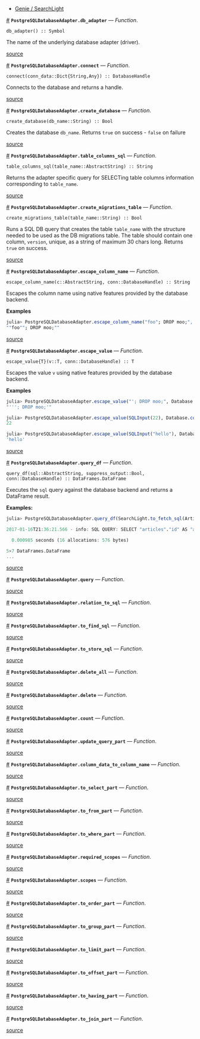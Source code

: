 

- [Genie / SearchLight](index.md#Genie-/-SearchLight-1)

<a id='PostgreSQLDatabaseAdapter.db_adapter' href='#PostgreSQLDatabaseAdapter.db_adapter'>#</a>
**`PostgreSQLDatabaseAdapter.db_adapter`** &mdash; *Function*.



```
db_adapter() :: Symbol
```

The name of the underlying database adapter (driver).


<a target='_blank' href='https://github.com/essenciary/SearchLight.jl/tree/c4751ae0ee42627d486e0dad39da3972c3bba221/src/database_adapters/PostgreSQLDatabaseAdapter.jl#L20-L24' class='documenter-source'>source</a><br>

<a id='PostgreSQLDatabaseAdapter.connect' href='#PostgreSQLDatabaseAdapter.connect'>#</a>
**`PostgreSQLDatabaseAdapter.connect`** &mdash; *Function*.



```
connect(conn_data::Dict{String,Any}) :: DatabaseHandle
```

Connects to the database and returns a handle.


<a target='_blank' href='https://github.com/essenciary/SearchLight.jl/tree/c4751ae0ee42627d486e0dad39da3972c3bba221/src/database_adapters/PostgreSQLDatabaseAdapter.jl#L35-L39' class='documenter-source'>source</a><br>

<a id='PostgreSQLDatabaseAdapter.create_database' href='#PostgreSQLDatabaseAdapter.create_database'>#</a>
**`PostgreSQLDatabaseAdapter.create_database`** &mdash; *Function*.



```
create_database(db_name::String) :: Bool
```

Creates the database `db_name`. Returns `true` on success - `false` on failure


<a target='_blank' href='https://github.com/essenciary/SearchLight.jl/tree/c4751ae0ee42627d486e0dad39da3972c3bba221/src/database_adapters/PostgreSQLDatabaseAdapter.jl#L63-L67' class='documenter-source'>source</a><br>

<a id='PostgreSQLDatabaseAdapter.table_columns_sql' href='#PostgreSQLDatabaseAdapter.table_columns_sql'>#</a>
**`PostgreSQLDatabaseAdapter.table_columns_sql`** &mdash; *Function*.



```
table_columns_sql(table_name::AbstractString) :: String
```

Returns the adapter specific query for SELECTing table columns information corresponding to `table_name`.


<a target='_blank' href='https://github.com/essenciary/SearchLight.jl/tree/c4751ae0ee42627d486e0dad39da3972c3bba221/src/database_adapters/PostgreSQLDatabaseAdapter.jl#L73-L77' class='documenter-source'>source</a><br>

<a id='PostgreSQLDatabaseAdapter.create_migrations_table' href='#PostgreSQLDatabaseAdapter.create_migrations_table'>#</a>
**`PostgreSQLDatabaseAdapter.create_migrations_table`** &mdash; *Function*.



```
create_migrations_table(table_name::String) :: Bool
```

Runs a SQL DB query that creates the table `table_name` with the structure needed to be used as the DB migrations table. The table should contain one column, `version`, unique, as a string of maximum 30 chars long. Returns `true` on success.


<a target='_blank' href='https://github.com/essenciary/SearchLight.jl/tree/c4751ae0ee42627d486e0dad39da3972c3bba221/src/database_adapters/PostgreSQLDatabaseAdapter.jl#L87-L93' class='documenter-source'>source</a><br>

<a id='PostgreSQLDatabaseAdapter.escape_column_name' href='#PostgreSQLDatabaseAdapter.escape_column_name'>#</a>
**`PostgreSQLDatabaseAdapter.escape_column_name`** &mdash; *Function*.



```
escape_column_name(c::AbstractString, conn::DatabaseHandle) :: String
```

Escapes the column name using native features provided by the database backend.

**Examples**

```julia
julia> PostgreSQLDatabaseAdapter.escape_column_name("foo"; DROP moo;", Database.connection())
""foo""; DROP moo;""
```


<a target='_blank' href='https://github.com/essenciary/SearchLight.jl/tree/c4751ae0ee42627d486e0dad39da3972c3bba221/src/database_adapters/PostgreSQLDatabaseAdapter.jl#L108-L118' class='documenter-source'>source</a><br>

<a id='PostgreSQLDatabaseAdapter.escape_value' href='#PostgreSQLDatabaseAdapter.escape_value'>#</a>
**`PostgreSQLDatabaseAdapter.escape_value`** &mdash; *Function*.



```
escape_value{T}(v::T, conn::DatabaseHandle) :: T
```

Escapes the value `v` using native features provided by the database backend.

**Examples**

```julia
julia> PostgreSQLDatabaseAdapter.escape_value("'; DROP moo;", Database.connection())
"'''; DROP moo;'"

julia> PostgreSQLDatabaseAdapter.escape_value(SQLInput(22), Database.connection())
22

julia> PostgreSQLDatabaseAdapter.escape_value(SQLInput("hello"), Database.connection())
'hello'
```


<a target='_blank' href='https://github.com/essenciary/SearchLight.jl/tree/c4751ae0ee42627d486e0dad39da3972c3bba221/src/database_adapters/PostgreSQLDatabaseAdapter.jl#L128-L144' class='documenter-source'>source</a><br>

<a id='PostgreSQLDatabaseAdapter.query_df' href='#PostgreSQLDatabaseAdapter.query_df'>#</a>
**`PostgreSQLDatabaseAdapter.query_df`** &mdash; *Function*.



```
query_df(sql::AbstractString, suppress_output::Bool, conn::DatabaseHandle) :: DataFrames.DataFrame
```

Executes the `sql` query against the database backend and returns a DataFrame result.

**Examples:**

```julia
julia> PostgreSQLDatabaseAdapter.query_df(SearchLight.to_fetch_sql(Article, SQLQuery(limit = 5)), false, Database.connection())

2017-01-16T21:36:21.566 - info: SQL QUERY: SELECT "articles"."id" AS "articles_id", "articles"."title" AS "articles_title", "articles"."summary" AS "articles_summary", "articles"."content" AS "articles_content", "articles"."updated_at" AS "articles_updated_at", "articles"."published_at" AS "articles_published_at", "articles"."slug" AS "articles_slug" FROM "articles" LIMIT 5

  0.000985 seconds (16 allocations: 576 bytes)

5×7 DataFrames.DataFrame
...
```


<a target='_blank' href='https://github.com/essenciary/SearchLight.jl/tree/c4751ae0ee42627d486e0dad39da3972c3bba221/src/database_adapters/PostgreSQLDatabaseAdapter.jl#L155-L171' class='documenter-source'>source</a><br>

<a id='PostgreSQLDatabaseAdapter.query' href='#PostgreSQLDatabaseAdapter.query'>#</a>
**`PostgreSQLDatabaseAdapter.query`** &mdash; *Function*.





<a target='_blank' href='https://github.com/essenciary/SearchLight.jl/tree/c4751ae0ee42627d486e0dad39da3972c3bba221/src/database_adapters/PostgreSQLDatabaseAdapter.jl#L177-L179' class='documenter-source'>source</a><br>

<a id='PostgreSQLDatabaseAdapter.relation_to_sql' href='#PostgreSQLDatabaseAdapter.relation_to_sql'>#</a>
**`PostgreSQLDatabaseAdapter.relation_to_sql`** &mdash; *Function*.





<a target='_blank' href='https://github.com/essenciary/SearchLight.jl/tree/c4751ae0ee42627d486e0dad39da3972c3bba221/src/database_adapters/PostgreSQLDatabaseAdapter.jl#L199-L201' class='documenter-source'>source</a><br>

<a id='PostgreSQLDatabaseAdapter.to_find_sql' href='#PostgreSQLDatabaseAdapter.to_find_sql'>#</a>
**`PostgreSQLDatabaseAdapter.to_find_sql`** &mdash; *Function*.





<a target='_blank' href='https://github.com/essenciary/SearchLight.jl/tree/c4751ae0ee42627d486e0dad39da3972c3bba221/src/database_adapters/PostgreSQLDatabaseAdapter.jl#L220-L222' class='documenter-source'>source</a><br>

<a id='PostgreSQLDatabaseAdapter.to_store_sql' href='#PostgreSQLDatabaseAdapter.to_store_sql'>#</a>
**`PostgreSQLDatabaseAdapter.to_store_sql`** &mdash; *Function*.





<a target='_blank' href='https://github.com/essenciary/SearchLight.jl/tree/c4751ae0ee42627d486e0dad39da3972c3bba221/src/database_adapters/PostgreSQLDatabaseAdapter.jl#L238-L240' class='documenter-source'>source</a><br>

<a id='PostgreSQLDatabaseAdapter.delete_all' href='#PostgreSQLDatabaseAdapter.delete_all'>#</a>
**`PostgreSQLDatabaseAdapter.delete_all`** &mdash; *Function*.





<a target='_blank' href='https://github.com/essenciary/SearchLight.jl/tree/c4751ae0ee42627d486e0dad39da3972c3bba221/src/database_adapters/PostgreSQLDatabaseAdapter.jl#L266-L268' class='documenter-source'>source</a><br>

<a id='PostgreSQLDatabaseAdapter.delete' href='#PostgreSQLDatabaseAdapter.delete'>#</a>
**`PostgreSQLDatabaseAdapter.delete`** &mdash; *Function*.





<a target='_blank' href='https://github.com/essenciary/SearchLight.jl/tree/c4751ae0ee42627d486e0dad39da3972c3bba221/src/database_adapters/PostgreSQLDatabaseAdapter.jl#L285-L287' class='documenter-source'>source</a><br>

<a id='PostgreSQLDatabaseAdapter.count' href='#PostgreSQLDatabaseAdapter.count'>#</a>
**`PostgreSQLDatabaseAdapter.count`** &mdash; *Function*.





<a target='_blank' href='https://github.com/essenciary/SearchLight.jl/tree/c4751ae0ee42627d486e0dad39da3972c3bba221/src/database_adapters/PostgreSQLDatabaseAdapter.jl#L299-L301' class='documenter-source'>source</a><br>

<a id='PostgreSQLDatabaseAdapter.update_query_part' href='#PostgreSQLDatabaseAdapter.update_query_part'>#</a>
**`PostgreSQLDatabaseAdapter.update_query_part`** &mdash; *Function*.





<a target='_blank' href='https://github.com/essenciary/SearchLight.jl/tree/c4751ae0ee42627d486e0dad39da3972c3bba221/src/database_adapters/PostgreSQLDatabaseAdapter.jl#L310-L312' class='documenter-source'>source</a><br>

<a id='PostgreSQLDatabaseAdapter.column_data_to_column_name' href='#PostgreSQLDatabaseAdapter.column_data_to_column_name'>#</a>
**`PostgreSQLDatabaseAdapter.column_data_to_column_name`** &mdash; *Function*.





<a target='_blank' href='https://github.com/essenciary/SearchLight.jl/tree/c4751ae0ee42627d486e0dad39da3972c3bba221/src/database_adapters/PostgreSQLDatabaseAdapter.jl#L320-L322' class='documenter-source'>source</a><br>

<a id='PostgreSQLDatabaseAdapter.to_select_part' href='#PostgreSQLDatabaseAdapter.to_select_part'>#</a>
**`PostgreSQLDatabaseAdapter.to_select_part`** &mdash; *Function*.





<a target='_blank' href='https://github.com/essenciary/SearchLight.jl/tree/c4751ae0ee42627d486e0dad39da3972c3bba221/src/database_adapters/PostgreSQLDatabaseAdapter.jl#L328-L330' class='documenter-source'>source</a><br>

<a id='PostgreSQLDatabaseAdapter.to_from_part' href='#PostgreSQLDatabaseAdapter.to_from_part'>#</a>
**`PostgreSQLDatabaseAdapter.to_from_part`** &mdash; *Function*.





<a target='_blank' href='https://github.com/essenciary/SearchLight.jl/tree/c4751ae0ee42627d486e0dad39da3972c3bba221/src/database_adapters/PostgreSQLDatabaseAdapter.jl#L336-L338' class='documenter-source'>source</a><br>

<a id='PostgreSQLDatabaseAdapter.to_where_part' href='#PostgreSQLDatabaseAdapter.to_where_part'>#</a>
**`PostgreSQLDatabaseAdapter.to_where_part`** &mdash; *Function*.





<a target='_blank' href='https://github.com/essenciary/SearchLight.jl/tree/c4751ae0ee42627d486e0dad39da3972c3bba221/src/database_adapters/PostgreSQLDatabaseAdapter.jl#L344-L346' class='documenter-source'>source</a><br>

<a id='PostgreSQLDatabaseAdapter.required_scopes' href='#PostgreSQLDatabaseAdapter.required_scopes'>#</a>
**`PostgreSQLDatabaseAdapter.required_scopes`** &mdash; *Function*.





<a target='_blank' href='https://github.com/essenciary/SearchLight.jl/tree/c4751ae0ee42627d486e0dad39da3972c3bba221/src/database_adapters/PostgreSQLDatabaseAdapter.jl#L366-L368' class='documenter-source'>source</a><br>

<a id='PostgreSQLDatabaseAdapter.scopes' href='#PostgreSQLDatabaseAdapter.scopes'>#</a>
**`PostgreSQLDatabaseAdapter.scopes`** &mdash; *Function*.





<a target='_blank' href='https://github.com/essenciary/SearchLight.jl/tree/c4751ae0ee42627d486e0dad39da3972c3bba221/src/database_adapters/PostgreSQLDatabaseAdapter.jl#L375-L377' class='documenter-source'>source</a><br>

<a id='PostgreSQLDatabaseAdapter.to_order_part' href='#PostgreSQLDatabaseAdapter.to_order_part'>#</a>
**`PostgreSQLDatabaseAdapter.to_order_part`** &mdash; *Function*.





<a target='_blank' href='https://github.com/essenciary/SearchLight.jl/tree/c4751ae0ee42627d486e0dad39da3972c3bba221/src/database_adapters/PostgreSQLDatabaseAdapter.jl#L383-L385' class='documenter-source'>source</a><br>

<a id='PostgreSQLDatabaseAdapter.to_group_part' href='#PostgreSQLDatabaseAdapter.to_group_part'>#</a>
**`PostgreSQLDatabaseAdapter.to_group_part`** &mdash; *Function*.





<a target='_blank' href='https://github.com/essenciary/SearchLight.jl/tree/c4751ae0ee42627d486e0dad39da3972c3bba221/src/database_adapters/PostgreSQLDatabaseAdapter.jl#L393-L395' class='documenter-source'>source</a><br>

<a id='PostgreSQLDatabaseAdapter.to_limit_part' href='#PostgreSQLDatabaseAdapter.to_limit_part'>#</a>
**`PostgreSQLDatabaseAdapter.to_limit_part`** &mdash; *Function*.





<a target='_blank' href='https://github.com/essenciary/SearchLight.jl/tree/c4751ae0ee42627d486e0dad39da3972c3bba221/src/database_adapters/PostgreSQLDatabaseAdapter.jl#L403-L405' class='documenter-source'>source</a><br>

<a id='PostgreSQLDatabaseAdapter.to_offset_part' href='#PostgreSQLDatabaseAdapter.to_offset_part'>#</a>
**`PostgreSQLDatabaseAdapter.to_offset_part`** &mdash; *Function*.





<a target='_blank' href='https://github.com/essenciary/SearchLight.jl/tree/c4751ae0ee42627d486e0dad39da3972c3bba221/src/database_adapters/PostgreSQLDatabaseAdapter.jl#L411-L413' class='documenter-source'>source</a><br>

<a id='PostgreSQLDatabaseAdapter.to_having_part' href='#PostgreSQLDatabaseAdapter.to_having_part'>#</a>
**`PostgreSQLDatabaseAdapter.to_having_part`** &mdash; *Function*.





<a target='_blank' href='https://github.com/essenciary/SearchLight.jl/tree/c4751ae0ee42627d486e0dad39da3972c3bba221/src/database_adapters/PostgreSQLDatabaseAdapter.jl#L419-L421' class='documenter-source'>source</a><br>

<a id='PostgreSQLDatabaseAdapter.to_join_part' href='#PostgreSQLDatabaseAdapter.to_join_part'>#</a>
**`PostgreSQLDatabaseAdapter.to_join_part`** &mdash; *Function*.





<a target='_blank' href='https://github.com/essenciary/SearchLight.jl/tree/c4751ae0ee42627d486e0dad39da3972c3bba221/src/database_adapters/PostgreSQLDatabaseAdapter.jl#L431-L433' class='documenter-source'>source</a><br>

